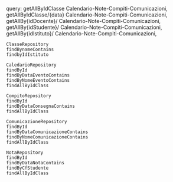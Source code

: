 query:
    getAllByIdClasse Calendario-Note-Compiti-Comunicazioni,
    getAllByIdClasse/{data} Calendario-Note-Compiti-Comunicazioni,
    getAllBy{idDocente}/ Calendario-Note-Compiti-Comunicazioni,
    getAllBy{idStudente}/ Calendario-Note-Compiti-Comunicazioni,
    getAllBy{idIstituto}/ Calendario-Note-Compiti-Comunicazioni,

    ClasseRepository
    findBynameContains
    findbyIdIstituto

    CaledarioRepository
    findById
    findByDataEventoContains
    findByNomeEventoContains
    findAllByIdClass

    CompitoRepository
    findById
    findByDataConsegnaContains
    findAllByIdClass

    ComunicazioneRepository
    findById
    findByDataComunicazioneContains
    findByNomeComunicazioneContains
    findAllByIdClass

    NotaRepository
    findById
    findByDataNotaContains
    findByCfStudente
    findAllByIdClass

    
    
    
